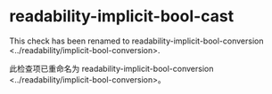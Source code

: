 # readability-implicit-bool-cast

This check has been renamed to readability-implicit-bool-conversion <../readability/implicit-bool-conversion>.

此检查项已重命名为 readability-implicit-bool-conversion <../readability/implicit-bool-conversion>。
